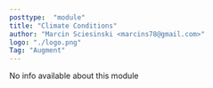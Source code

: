```yaml
---
posttype:  "module"  
title: "Climate Conditions"
author: "Marcin Sciesinski <marcins78@gmail.com>"
logo: "./logo.png"
Tag: "Augment"
---
```

No info available about this module
